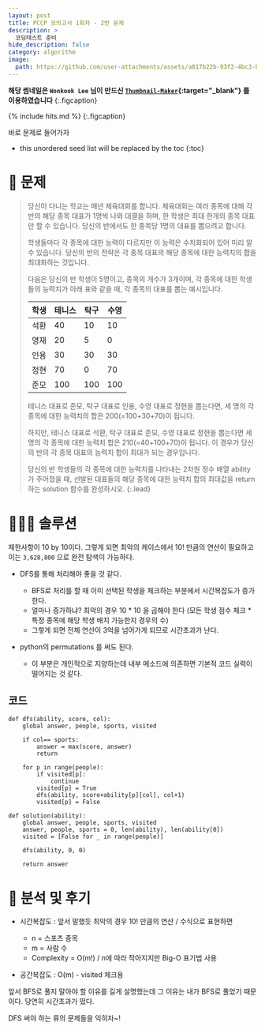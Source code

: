 ```yaml
---
layout: post
title: PCCP 모의고사 1회차 - 2번 문제
description: >
  코딩테스트 준비
hide_description: false
category: algorithm
image:
  path: https://github.com/user-attachments/assets/a817b22b-93f2-4bc3-be7b-a915f7a55091
---
```


**해당 썸네일은 `Wonkook Lee` 님이 만드신 [`Thumbnail-Maker`](https://wonkooklee.github.io/thumbnail_maker/){:target="_blank"} 를 이용하였습니다**
{:.figcaption}

{% include hits.md %}
{:.figcaption}

바로 문제로 들어가자

* this unordered seed list will be replaced by the toc
{:toc}

# 🥢 문제 

> 당신이 다니는 학교는 매년 체육대회를 합니다. 체육대회는 여러 종목에 대해 각 반의 해당 종목 대표가 1명씩 나와 대결을 하며, 한 학생은 최대 한개의 종목 대표만 할 수 있습니다. 당신의 반에서도 한 종목당 1명의 대표를 뽑으려고 합니다. 
>
> 학생들마다 각 종목에 대한 능력이 다르지만 이 능력은 수치화되어 있어 미리 알 수 있습니다. 당신의 반의 전략은 각 종목 대표의 해당 종목에 대한 능력치의 합을 최대화하는 것입니다.
>
> 다음은 당신의 반 학생이 5명이고, 종목의 개수가 3개이며, 각 종목에 대한 학생들의 능력치가 아래 표와 같을 때, 각 종목의 대표를 뽑는 예시입니다.
>
> 학생|테니스|탁구|수영|
> |---|---|---|---|
> 석환|40|10|10
> 영재|20|5|0
> 인용|30|30|30
> 정현|70|0|70
> 준모|100|100|100
>
> 테니스 대표로 준모, 탁구 대표로 인용, 수영 대표로 정현을 뽑는다면, 세 명의 각 종목에 대한 능력치의 합은 200(=100+30+70)이 됩니다.
>
> 하지만, 테니스 대표로 석환, 탁구 대표로 준모, 수영 대표로 정현을 뽑는다면 세 명의 각 종목에 대한 능력치 합은 210(=40+100+70)이 됩니다. 이 경우가 당신의 반의 각 종목 대표의 능력치 합이 최대가 되는 경우입니다.
> 
> 당신의 반 학생들의 각 종목에 대한 능력치를 나타내는 2차원 정수 배열 ability가 주어졌을 때, 선발된 대표들의 해당 종목에 대한 능력치 합의 최대값을 return 하는 solution 함수를 완성하시오.
{:.lead}

# 🏄🏾‍♂️ 솔루션

제한사항이 10 by 10이다. 그렇게 되면 최악의 케이스에서 10! 만큼의 연산이 필요하고 이는 `3,628,800` 으로 완전 탐색이 가능하다.

* DFS를 통해 처리해야 좋을 것 같다.
    * BFS로 처리를 할 때 이미 선택된 학생을 체크하는 부분에서 시간복잡도가 증가한다.
    * 얼마나 증가하냐? 최악의 경우 10 * 10 을 곱해야 한다 (모든 학생 점수 체크 * 특정 종목에 해당 학생 배치 가능한지 경우의 수)
    * 그렇게 되면 전체 연산이 3억을 넘어가게 되므로 시간초과가 난다.

* python의 permutations 를 써도 된다.
    * 이 부분은 개인적으로 지양하는데 내부 메소드에 의존하면 기본적 코드 실력이 떨어지는 것 같다.

## 코드

<pre><code class="python">def dfs(ability, score, col):
    global answer, people, sports, visited

    if col== sports:
        answer = max(score, answer)
        return

    for p in range(people):
        if visited[p]:
            continue
        visited[p] = True
        dfs(ability, score+ability[p][col], col+1)
        visited[p] = False

def solution(ability):
    global answer, people, sports, visited
    answer, people, sports = 0, len(ability), len(ability[0])
    visited = [False for _ in range(people)]

    dfs(ability, 0, 0)
    
    return answer
</code></pre>

# 🏐 분석 및 후기

* 시간복잡도 : 앞서 말했듯 최악의 경우 10! 만큼의 연산 / 수식으로 표현하면
    * n = 스포츠 종목
    * m = 사람 수
    * Complexity = O(m!) / n에 따라 작아지지만 Big-O 표기법 사용

* 공간복잡도 : O(m) - visited 체크용

앞서 BFS로 풀지 말아야 할 이유를 길게 설명했는데 그 이유는 내가 BFS로 풀었기 때문이다. 당연히 시간초과가 떴다. 

DFS 써야 하는 류의 문제들을 익히자~!